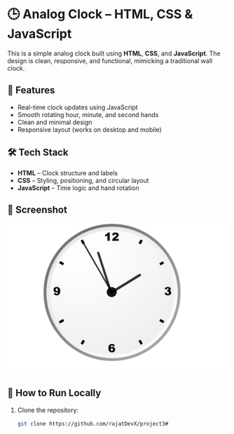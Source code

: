 # 🕒 Analog Clock – HTML, CSS & JavaScript

This is a simple analog clock built using **HTML**, **CSS**, and **JavaScript**. The design is clean, responsive, and functional, mimicking a traditional wall clock.

## 🔧 Features

- Real-time clock updates using JavaScript
- Smooth rotating hour, minute, and second hands
- Clean and minimal design
- Responsive layout (works on desktop and mobile)

## 🛠️ Tech Stack

- **HTML** – Clock structure and labels
- **CSS** – Styling, positioning, and circular layout
- **JavaScript** – Time logic and hand rotation

## 📸 Screenshot

![Analog Clock Screenshot](./image.png) 

## 📂 How to Run Locally

1. Clone the repository:

   ```bash
   git clone https://github.com/rajatDevX/project3#
